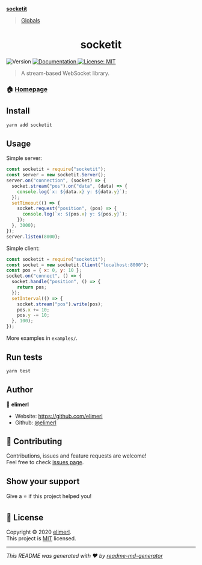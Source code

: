 **[socketit](README.md)**

> [Globals](globals.md)

<h1 align="center">socketit</h1>
<p>
  <img alt="Version" src="https://img.shields.io/badge/version-1.0.0-blue.svg?cacheSeconds=2592000" />
  <a href="https://github.com/elimerl/socketit/tree/master/docs/GUIDE.md" target="_blank">
    <img alt="Documentation" src="https://img.shields.io/badge/documentation-yes-brightgreen.svg" />
  </a>
  <a href="https://choosealicense.com/licenses/mit/" target="_blank">
    <img alt="License: MIT" src="https://img.shields.io/badge/License-MIT-yellow.svg" />
  </a>
</p>

> A stream-based WebSocket library.

### 🏠 [Homepage](https://github.com/elimerl/socketit)

## Install

```sh
yarn add socketit
```

## Usage

Simple server:

```js
const socketit = require("socketit");
const server = new socketit.Server();
server.on("connection", (socket) => {
  socket.stream("pos").on("data", (data) => {
    console.log(`x: ${data.x} y: ${data.y}`);
  });
  setTimeout(() => {
    socket.request("position", (pos) => {
      console.log(`x: ${pos.x} y: ${pos.y}`);
    });
  }, 3000);
});
server.listen(8000);
```

Simple client:

```js
const socketit = require("socketit");
const socket = new socketit.Client("localhost:8000");
const pos = { x: 0, y: 10 };
socket.on("connect", () => {
  socket.handle("position", () => {
    return pos;
  });
  setInterval(() => {
    socket.stream("pos").write(pos);
    pos.x += 10;
    pos.y -= 10;
  }, 100);
});
```

More examples in `examples/`.

## Run tests

```sh
yarn test
```

## Author

👤 **elimerl**

- Website: https://github.com/elimerl
- Github: [@elimerl](https://github.com/elimerl)

## 🤝 Contributing

Contributions, issues and feature requests are welcome!<br />Feel free to check [issues page](https://github.com/elimerl/socketit/issues).

## Show your support

Give a ⭐️ if this project helped you!

## 📝 License

Copyright © 2020 [elimerl](https://github.com/elimerl).<br />
This project is [MIT](https://choosealicense.com/licenses/mit/) licensed.

---

_This README was generated with ❤️ by [readme-md-generator](https://github.com/kefranabg/readme-md-generator)_
